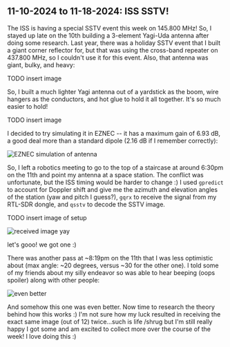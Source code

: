 ## 11-10-2024 to 11-18-2024: ISS SSTV!
The ISS is having a special SSTV event this week on $145.800$ MHz! So, I stayed up late on the 10th building a 3-element Yagi-Uda antenna after doing some research. Last year, there was a holiday SSTV event that I built a giant corner reflector for, but that was using the cross-band repeater on $437.800$ MHz, so I couldn't use it for this event. Also, that antenna was giant, bulky, and heavy:

TODO insert image

So, I built a much lighter Yagi antenna out of a yardstick as the boom, wire hangers as the conductors, and hot glue to hold it all together. It's so much easier to hold!

TODO insert image

I decided to try simulating it in EZNEC -- it has a maximum gain of $6.93$ dB, a good deal more than a standard dipole ($2.16$ dB if I remember correctly):

![EZNEC simulation of antenna](journal_images/eznec_iss_yagi0.png)

So, I left a robotics meeting to go to the top of a staircase at around 6:30pm on the 11th and point my antenna at a space station. The conflict was unfortunate, but the ISS timing would be harder to change :) I used `gpredict` to account for Doppler shift and give me the azimuth and elevation angles of the station (yaw and pitch I guess?), `gqrx` to receive the signal from my RTL-SDR dongle, and `qsstv` to decode the SSTV image. 

TODO insert image of setup

![received image yay](journal_images/PD120_20241111_234751.png)

let's gooo! we got one :)

There was another pass at ~8:19pm on the 11th that I was less optimistic about (max angle: ~20 degrees, versus ~30 for the other one). I told some of my friends about my silly endeavor so was able to hear beeping (oops spoiler) along with other people:

![even better](journal_images/PD120_20241112_012739.png)

And somehow this one was even better. Now time to research the theory behind how this works :) I'm not sure how my luck resulted in receiving the exact same image (out of 12) twice...such is life /shrug but I'm still really happy I got some and am excited to collect more over the course of the week! I love doing this :)
